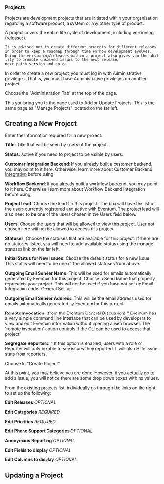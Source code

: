 ### Projects

Projects are development projects that are initiated within your organisation regarding a software product, a system or any other type of product.

A project covers the entire life cycle of development, including versioning (releases).

`It is advised not to create different projects for different releases in order to keep a roadmap through time on how development evolves. `
`Using the versioning/releases within a project also gives you the abillity to promote unsolved issues to the next release, `
`next patch version and so on.`

In order to create a new project, you must log in with Administrative privileges. That is, you must have Administrative privileges on another project.

Choose the "Administration Tab" at the top of the page.

This you bring you to the page used to Add or Update Projects. This is the same page as "Manage Projects" located on the far left.

Creating a New Project
----------------------

Enter the information required for a new project.

**Title**: Title that will be seen by users of the project.

**Status**: Active if you need to project to be visible by users.

**Customer Integration Backend**: If you already built a customer backend, you may point to it here. Otherwise, learn more about [Customer Backend Integration](../System-Admin/Extending-and-Integrating-Eventum.md) before using.

**Workflow Backend**: If you already built a workflow backend, you may point to it here. Otherwise, learn more about Workflow Backend Integration before using.

**Project Lead**: Choose the lead for this project. The box will have the list of the users currently registered and active with Eventum. The project lead will also need to be one of the users chosen in the Users field below.

**Users**: Choose the users that will be allowed to view this project. User not chosen here will not be allowed to access this project.

**Statuses**: Choose the statuses that are available for this project. If there are no statuses listed, you will need to add available status using the manage statuses link on the far left.

**Initial Status for New Issues**: Choose the default status for a new issue. This status will need to be one of the allowed statuses from above.

**Outgoing Email Sender Name**: This will be used for emails automatically generated by Eventum for this project. Choose a Send Name that properly represents your project. This will not be used if you have not set up Email Integration under General Set-up.

**Outgoing Email Sender Address**: This will be the email address used for emails automatically generated by Eventum for this project.

**Remote Invocation**: (from the Eventum General Discussion) " Eventum has a very simple command line interface that can be used by developers to view and edit Eventum information without opening a web browser. The 'remote invocation' option controls if the CLI can be used to access that project"

**Segregate Reporters**: " If this option is enabled, users with a role of Reporter will only be able to see issues they reported. It will also Hide issue stats from reporters.

Choose to "Create Project"

At this point, you may believe you are done. However, if you actually go to add a issue, you will notice there are some drop down boxes with no values.

From the existing projects list, individually go through the links on the right to set up the following:

**Edit Releases** *OPTIONAL*

**Edit Categories** *REQUIRED*

**Edit Priorities** *REQUIRED*

**Edit Phone Support Categories** *OPTIONAL*

**Anonymous Reporting** *OPTIONAL*

**Edit Fields to display** *OPTIONAL*

**Edit Columns to display** *OPTIONAL*

Updating a Project
------------------